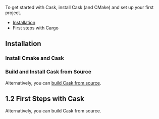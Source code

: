 To get started with Cask, install Cask (and CMake) and set up your first project.

* [Installation](#11-installation)
* First steps with Cargo

## Installation
### Install Cmake and Cask
### Build and Install Cask from Source
Alternatively, you can [build Cask from source][compiling-from-source].

## 1.2 First Steps with Cask
Alternatively, you can build Cask from source.

[compiling-from-source]: https://github.com/cplusplus-lang/cask#compiling-from-source
